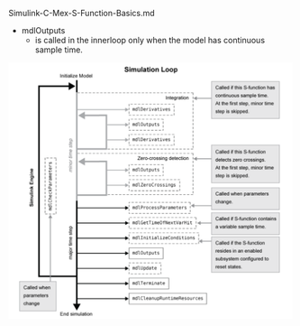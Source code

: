 Simulink-C-Mex-S-Function-Basics.md

- mdlOutputs
  - is called in the innerloop only when the model has continuous sample time.


![Simulink-Simulation-Loop][Simulink-Simulation-Loop]

[Simulink-Simulation-Loop]: img/Simulink-Simulation-Loop.png